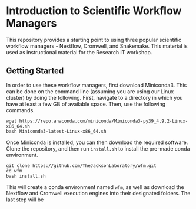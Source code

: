 # Introduction to Scientific Workflow Managers

This repository provides a starting point to using three popular scientific workflow managers - Nextflow, Cromwell, and Snakemake. This material is used as instructional material for the Research IT workshop. 

## Getting Started

In order to use these workflow managers, first download Miniconda3. This can be done on the command line (assuming you are using our Linux cluster) by doing the following. First, navigate to a directory in which you have at least a few GB of available space. Then, use the following commands.

```
wget https://repo.anaconda.com/miniconda/Miniconda3-py39_4.9.2-Linux-x86_64.sh
bash Miniconda3-latest-Linux-x86_64.sh
```

Once Miniconda is installed, you can then download the required software. Clone the repository, and then run `install.sh` to install the pre-made conda environment.

```
git clone https://github.com/TheJacksonLaboratory/wfm.git
cd wfm
bash install.sh
```

This will create a conda environment named `wfm`, as well as download the Nextflow and Cromwell execution engines into their designated folders. The last step will be 

